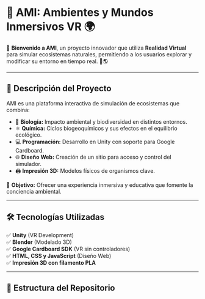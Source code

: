 # 🌿 AMI: Ambientes y Mundos Inmersivos VR 🌍

🚀 **Bienvenido a AMI**, un proyecto innovador que utiliza **Realidad Virtual** para simular ecosistemas naturales, permitiendo a los usuarios explorar y modificar su entorno en tiempo real. 🌱🌎

---

## 📌 Descripción del Proyecto
AMI es una plataforma interactiva de simulación de ecosistemas que combina:
- 🧬 **Biología:** Impacto ambiental y biodiversidad en distintos entornos.
- ⚛️ **Química:** Ciclos biogeoquímicos y sus efectos en el equilibrio ecológico.
- 💻 **Programación:** Desarrollo en Unity con soporte para Google Cardboard.
- 🌐 **Diseño Web:** Creación de un sitio para acceso y control del simulador.
- 🖨 **Impresión 3D:** Modelos físicos de organismos clave.

🎯 **Objetivo:** Ofrecer una experiencia inmersiva y educativa que fomente la conciencia ambiental.  

---

## 🛠 Tecnologías Utilizadas
✅ **Unity** (VR Development)  
✅ **Blender** (Modelado 3D)  
✅ **Google Cardboard SDK** (VR sin controladores)  
✅ **HTML, CSS y JavaScript** (Diseño Web)  
✅ **Impresión 3D con filamento PLA**  

---

## 📂 Estructura del Repositorio

